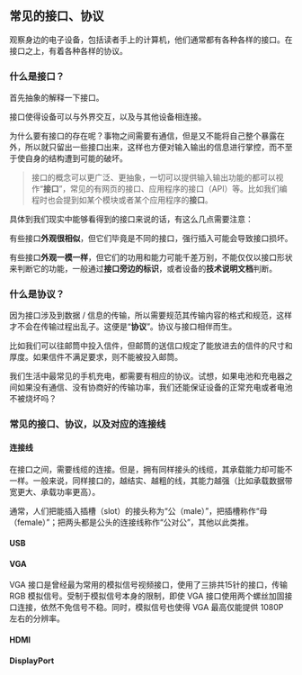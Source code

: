 ## 常见的接口、协议

观察身边的电子设备，包括读者手上的计算机，他们通常都有各种各样的接口。在接口之上，有着各种各样的协议。

### 什么是接口？

首先抽象的解释一下接口。

接口使得设备可以与外界交互，以及与其他设备相连接。

为什么要有接口的存在呢？事物之间需要有通信，但是又不能将自己整个暴露在外，所以就只留出一些接口出来，这样也方便对输入输出的信息进行掌控，而不至于使自身的结构遭到可能的破坏。

> 接口的概念可以更广泛、更抽象，一切可以提供输入输出功能的都可以视作“**接口**”，常见的有网页的接口、应用程序的接口（API）等。比如我们编程时也会提到如某个模块或者某个应用程序的**接口**。

具体到我们现实中能够看得到的接口来说的话，有这么几点需要注意：

有些接口**外观很相似**，但它们毕竟是不同的接口，强行插入可能会导致接口损坏。

有些接口**外观一模一样**，但它们的功用和能力可能千差万别，不能仅仅以接口形状来判断它的功能，一般通过**接口旁边的标识**，或者设备的**技术说明文档**判断。

### 什么是协议？

因为接口涉及到数据 / 信息的传输，所以需要规范其传输内容的格式和规范，这样才不会在传输过程出乱子。这便是“**协议**”。协议与接口相伴而生。

比如我们可以往邮筒中投入信件，但邮筒的送信口规定了能放进去的信件的尺寸和厚度。如果信件不满足要求，则不能被投入邮筒。

我们生活中最常见的手机充电，都需要有相应的协议。试想，如果电池和充电器之间如果没有通信、没有协商好的传输功率，我们还能保证设备的正常充电或者电池不被烧坏吗？

### 常见的接口、协议，以及对应的连接线

#### 连接线

在接口之间，需要线缆的连接。但是，拥有同样接头的线缆，其承载能力却可能不一样。一般来说，同样接口的，越结实、越粗的线，其能力越强（比如承载数据带宽更大、承载功率更高）。

通常，人们把能插入插槽（slot）的接头称为“公（male）”，把插槽称作“母（female）”；把两头都是公头的连接线称作“公对公”，其他以此类推。

#### USB

#### VGA

VGA 接口是曾经最为常用的模拟信号视频接口，使用了三排共15针的接口，传输 RGB 模拟信号。受制于模拟信号本身的限制，即使 VGA 接口使用两个螺丝加固接口连接，依然不免信号不稳。同时，模拟信号也使得 VGA 最高仅能提供 1080P 左右的分辨率。

#### HDMI

#### DisplayPort

